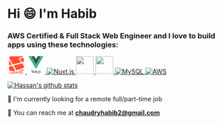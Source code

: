 <h1>Hi 😄 I'm Habib</h1>
<h3>AWS Certified & Full Stack Web Engineer and I love to build apps using these technologies:</h3>
<p>
<a href="https://laravel.com/" target="_blank" rel="noreferrer"> <img src="https://raw.githubusercontent.com/devicons/devicon/master/icons/laravel/laravel-plain-wordmark.svg" alt="Laravel" width="40" height="40"/> </a>
<a href="https://vuejs.org/" target="_blank" rel="noreferrer"> <img src="https://raw.githubusercontent.com/devicons/devicon/master/icons/vuejs/vuejs-original-wordmark.svg" alt="Vue.js" width="40" height="40"/> </a>
<a href="https://nuxtjs.org/" target="_blank" rel="noreferrer"> <img src="https://cdn.jsdelivr.net/gh/devicons/devicon/icons/nuxtjs/nuxtjs-original.svg" alt="Nuxt.js" width="40" height="40"/> </a>
<a href="https://getbootstrap.com/" target="_blank" rel="noreferrer"> 
            <img src="https://cdn.jsdelivr.net/gh/devicons/devicon/icons/bootstrap/bootstrap-original.svg" width="40" height="40" /> </a>
<a href="https://jquery.com/" target="_blank" rel="noreferrer"> 
<img src="https://cdn.jsdelivr.net/gh/devicons/devicon/icons/jquery/jquery-original.svg" width="40" height="40"/> </a>
<a href="https://www.mysql.com/" target="_blank" rel="noreferrer">
            <img src="https://cdn.jsdelivr.net/gh/devicons/devicon/icons/mysql/mysql-original.svg" alt="MySQL" width="40" height="40"/> </a>
<a href="https://aws.amazon.com/" target="_blank" rel="noreferrer"> <img src="https://logos-world.net/wp-content/uploads/2021/08/Amazon-Web-Services-AWS-Logo-700x394.png" alt="AWS" width="60" height="40"/> </a>
</p>

[![Hassan's github stats](https://github-readme-stats.vercel.app/api?username=oldravian&count_private=true&show_icons=true&hide=stars)](https://github.com/oldravian)


<p>🔭 I'm currently looking for a remote full/part-time job</b></p>

<p>📧 You can reach me at <a href="mailto:chaudryhabib2@gmail.com"><b>chaudryhabib2@gmail.com</b></a></p>

